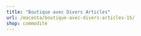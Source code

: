 ```yaml
---
title: "Boutique avec Divers Articles"
url: /macenta/boutique-avec-divers-articles-15/
shop: commodité
---
```

